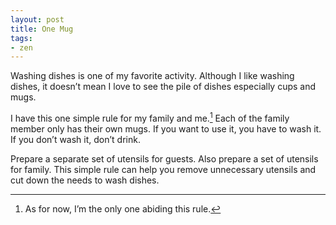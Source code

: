 ```yaml
---
layout: post
title: One Mug
tags:
- zen
---
```

Washing dishes is one of my favorite activity. Although I like washing dishes, it doesn’t mean I love to see the pile of dishes especially cups and mugs.

I have this one simple rule for my family and me.[^1] Each of the family member only has their own mugs. If you want to use it, you have to wash it. If you don’t wash it, don’t drink.

Prepare a separate set of utensils for guests. Also prepare a set of utensils for family. This simple rule can help you remove unnecessary utensils and cut down the needs to wash dishes.

[^1]: As for now, I’m the only one abiding this rule.
